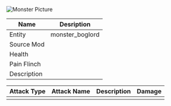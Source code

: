 ![Monster Picture](assets/img/boglord.png)

|Name  |Desription|
|------|-------------|
|Entity|monster_boglord|
|Source Mod||
|Health||
|Pain Flinch||
|Description||

|Attack Type|Attack Name|Description|Damage|
|-----------|-----------|-----------|------|
||||